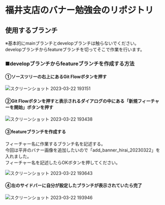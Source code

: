 # 福井支店のバナー勉強会のリポジトリ
## 使用するブランチ
※基本的にmainブランチとdevelopブランチは触らないでください。<br>
developブランチからfeatureブランチを切ってそこで作業を行います。

### ■developブランチからfeatureブランチを作成する方法
#### ①ソースツリーの右上にあるGit Flowボタンを押す
![スクリーンショット 2023-03-22 193151](https://user-images.githubusercontent.com/97645631/226876439-260e1dbf-437d-4bc7-a8ff-b188c7737aa6.png)

#### ②Git Flowボタンを押すと表示されるダイアログの中にある「新規フィーチャーを開始」ボタンを押す

![スクリーンショット 2023-03-22 193438](https://user-images.githubusercontent.com/97645631/226877070-489ecc17-d3ae-46d6-baa2-8073f92ee548.png)

#### ③featureブランチを作成する
フィーチャー名に作業するブランチ名を記述する。<br>
今回は平井のバナー画像を追加したいので「add_banner_hirai_20230322」を入れました。<br>
フィーチャー名を記述したらOKボタンを押してください。

![スクリーンショット 2023-03-22 193643](https://user-images.githubusercontent.com/97645631/226877600-99cc39b7-b32e-4514-af9e-e02012ac9ead.png)

#### ④左のサイドバーに自分が設定したブランチが表示されていたら完了

![スクリーンショット 2023-03-22 193946](https://user-images.githubusercontent.com/97645631/226878363-7a2b6299-b793-4853-9fcc-593f65b354ed.png)
